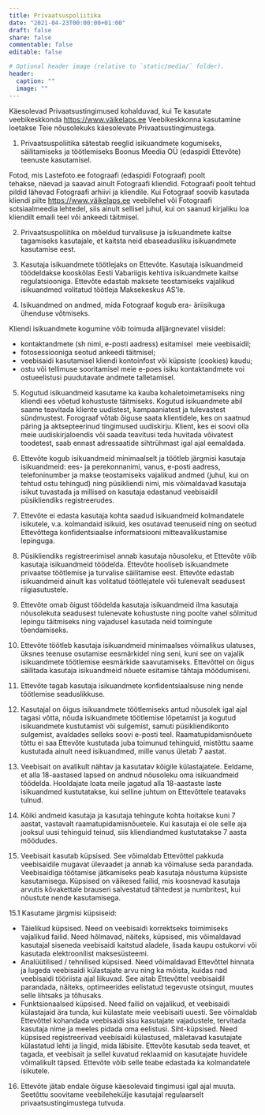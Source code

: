 ```yaml
---
title: Privaatsuspoliitika
date: "2021-04-23T00:00:00+01:00"
draft: false
share: false
commentable: false
editable: false

# Optional header image (relative to `static/media/` folder).
header:
  caption: ""
  image: ""
---
```

Käesolevad Privaatsustingimused kohalduvad, kui Te kasutate veebikeskkonda https://www.väikelaps.ee Veebikeskkonna kasutamine loetakse Teie nõusolekuks käesolevate Privaatsustingimustega.

1. Privaatsuspoliitika sätestab reeglid isikuandmete kogumiseks, säilitamiseks ja töötlemiseks Boonus Meedia OÜ (edaspidi Ettevõte) teenuste kasutamisel.

Fotod, mis Lastefoto.ee fotograafi (edaspidi Fotograaf) poolt tehakse, näevad ja saavad ainult Fotograafi kliendid. Fotograafi poolt tehtud pildid lähevad Fotograafi arhiivi ja kliendile.
Kui Fotograaf soovib kasutada kliendi pilte https://www.väikelaps.ee veebilehel või Fotograafi sotsiaalmeedia lehtedel, siis ainult sellisel juhul, kui on saanud kirjaliku loa kliendilt emaili teel või ankeedi täitmisel.

2. Privaatsuspoliitika on mõeldud turvalisuse ja isikuandmete kaitse tagamiseks kasutajale, et kaitsta neid ebaseadusliku isikuandmete kasutamise eest.

3. Kasutaja isikuandmete töötlejaks on Ettevõte. Kasutaja isikuandmeid töödeldakse kooskõlas Eesti Vabariigis kehtiva isikuandmete kaitse regulatsiooniga. Ettevõte edastab maksete teostamiseks vajalikud isikuandmed volitatud töötleja Maksekeskus AS'le.

4. Isikuandmed on andmed, mida Fotograaf kogub era- äriisikuga ühenduse võtmiseks.

Kliendi isikuandmete kogumine võib toimuda alljärgnevatel viisidel:

- kontaktandmete (sh nimi, e-posti aadress) esitamisel  meie veebisaidil;
- fotosessiooniga seotud ankeedi täitmisel;
- veebisaidi kasutamisel kliendi kontoinfost või küpsiste (cookies) kaudu;
- ostu või tellimuse sooritamisel meie e-poes isiku kontaktandmete voi ostueelistusi puudutavate andmete talletamisel.

5. Kogutud isikuandmeid kasutame ka kauba kohaletoimetamiseks ning kliendi ees võetud kohustuste täitmiseks.
Kogutud isikuandmete abil saame teavitada kliente uudistest, kampaaniatest ja tulevastest sündmustest. Forograaf võtab õiguse saata klientidele, kes on saatnud päring ja aktsepteerinud tingimused uudiskirju. Klient, kes ei soovi olla meie uudiskirjaloendis või saada teavitusi teda huvitada võivatest toodetest, saab ennast adressaatide sihtrühmast igal ajal eemaldada.

6. Ettevõte kogub isikuandmeid minimaalselt ja töötleb järgmisi kasutaja isikuandmeid: ees- ja perekonnanimi, vanus, e-posti aadress, telefoninumber ja makse teostamiseks vajalikud andmed (juhul, kui on tehtud ostu tehingud) ning püsikliendi nimi, mis võimaldavad kasutaja isikut tuvastada ja millised on kasutaja edastanud veebisaidil püsikliendiks registreerudes.

7. Ettevõte ei edasta kasutaja kohta saadud isikuandmeid kolmandatele isikutele, v.a. kolmandaid isikuid, kes osutavad teenuseid ning on seotud Ettevõttega konfidentsiaalse informatsiooni mitteavalikustamise lepinguga.

8. Püsikliendiks registreerimisel annab kasutaja nõusoleku, et Ettevõte võib kasutaja isikuandmeid töödelda. Ettevõte hooliseb isikuandmete privaatse töötlemise ja turvalise säilitamise eest. Ettevõte edastab isikuandmeid ainult kas volitatud töötlejatele või tulenevalt seadusest riigiasutustele.

9. Ettevõte omab õigust töödelda kasutaja isikuandmeid ilma kasutaja nõusolekuta seadusest tulenevate kohustuste ning poolte vahel sõlmitud lepingu täitmiseks ning vajadusel kasutada neid toimingute tõendamiseks.

10. Ettevõte töötleb kasutaja isikuandmeid minimaalses võimalikus ulatuses, üksnes teenuse osutamise eesmärkidel ning seni, kuni see on vajalik isikuandmete töötlemise eesmärkide saavutamiseks. Ettevõttel on õigus säilitada kasutaja isikuandmeid nõuete esitamise tähtaja möödumiseni.

11. Ettevõte tagab kasutaja isikuandmete konfidentsiaalsuse ning nende töötlemise seaduslikkuse.

12. Kasutajal on õigus isikuandmete töötlemiseks antud nõusolek igal ajal tagasi võtta, nõuda isikuandmete töötlemise lõpetamist ja kogutud isikuandmete kustutamist või sulgemist, samuti püsikliendikonto sulgemist, avaldades selleks soovi e-posti teel. Raamatupidamisnõuete tõttu ei saa Ettevõte kustutada juba toimunud tehinguid, mistõttu saame kustutada ainult need isikuandmed, mille vanus ületab 7 aastat.

13. Veebisait on avalikult nähtav ja kasutatav kõigile külastajatele. Eeldame, et alla 18-aastased lapsed on andnud nõusoleku oma isikuandmeid töödelda. Hooldajate loata meile jagatud alla 18-aastaste laste isikuandmed kustutatakse, kui selline juhtum on Ettevõttele teatavaks tulnud.

14. Kõiki andmeid kasutaja ja kasutaja tehingute kohta hoitakse kuni 7 aastat, vastavalt raamatupidamisnõuetele. Kui kasutaja ei ole selle aja jooksul uusi tehinguid teinud, siis kliendiandmed kustutatakse 7 aasta möödudes.

15. Veebisait kasutab küpsised. See võimaldab Ettevõttel pakkuda veebisaidile mugavat ülevaadet ja annab ka võimaluse seda parandada. Veebisaidiga töötamise jätkamiseks peab kasutaja nõustuma küpsiste kasutamisega.
Küpsised on väikesed failid, mis koosnevad kasutaja arvutis kõvakettale brauseri salvestatud tähtedest ja numbritest, kui nõustute nende kasutamisega.

15.1 Kasutame järgmisi küpsiseid:
- Täielikud küpsised. Need on veebisaidi korrektseks toimimiseks vajalikud failid. Need hõlmavad, näiteks, küpsised, mis võimaldavad kasutajal siseneda veebisaidi kaitstud aladele, lisada kaupu ostukorvi või kasutada elektroonilist maksesüsteemi.
- Analüütilised / tehnilised küpsised. Need võimaldavad Ettevõttel hinnata ja lugeda veebisaidi külastajate arvu ning ka mõista, kuidas nad veebisaidi tööriista ajal liikuvad. See aitab Ettevõttel veebisaidil parandada, näiteks, optimeerides eelistatud tegevuste otsingut, muutes selle lihtsaks ja tõhusaks.
- Funktsionaalsed küpsised. Need failid on vajalikud, et veebisaidi külastajaid ära tunda, kui külastate meie veebisaiti uuesti. See võimaldab Ettevõttel kohandada veebisaidi sisu kasutajate vajadustele, tervitada kasutaja nime ja meeles pidada oma eelistusi.
Siht-küpsised. Need küpsised registreerivad veebisaidi külastused, mäletavad kasutajate külastatud lehti ja lingid, mida läbisite. Ettevõte kasutab seda teavet, et tagada, et veebisait ja sellel kuvatud reklaamid on kasutajate huvidele võimalikult täpsed. Ettevõte võib selle teabe edastada ka kolmandatele isikutele.

16. Ettevõte jätab endale õiguse käesolevaid tingimusi igal ajal muuta. Seetõttu soovitame veebilehekülje kasutajal regulaarselt privaatsustingimustega tutvuda.